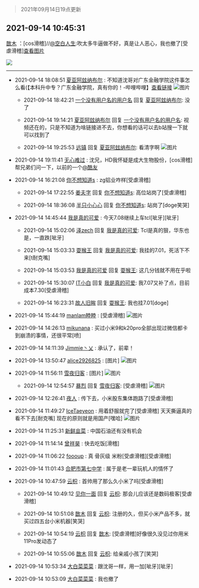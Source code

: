 > 2021年09月14日19点更新
<link rel="stylesheet" href="https://cdn.jsdelivr.net/gh/taotie6/sampleJSON@main/css/photo_show.css">
<meta name="referrer" content="no-referrer" />


 ## 2021-09-14 10:45:31 

 [㪚木](https://www.coolapk.com/feed/29973102?shareKey=ZGEyYTU5ODBiYTI0NjE0MDEwNTk~) ：[cos滑稽]//<a class="feed-link-uname" href="/u/空白人生">@空白人生</a>:吹太多牛逼做不好，真是让人恶心，我也撤了[受虐滑稽]<a class="feed-forward-pic" href="http://image.coolapk.com/feed/2021/0914/10/676939_976d4e2e_7405_1973@1080x2160.jpeg">查看图片</a> 

<div class="album">
<img class="img-item" src="https://image.coolapk.com/feed/2021/0914/10/1081091_3a640794_7320_0625@1080x1715.jpeg" />
</div>

 ------- 

- 2021-09-14 18:08:51 [夏亚阿玆纳布尔](uid=3186547) : 不知道沈哥对广东金融学院这件事怎么看(【本科升中专？广东金融学院，真有你的！-哔哩哔哩】<a class="feed-link-url" href="https://b23.tv/jhY8jY)" title="https://b23.tv/jhY8jY)" target="_blank" rel="nofollow">查看链接</a> ![图片](https://image.coolapk.com/feed/2021/0914/18/3186547_1a094bec_4130_003@1080x2340.jpeg)

    - 2021-09-14 18:42:21 [一个没有用户名的用户名](uid=1314924) 回复 [夏亚阿玆纳布尔](uid=3186547): 没了 

    - 2021-09-14 19:14:21 [夏亚阿玆纳布尔](uid=3186547) 回复 [一个没有用户名的用户名](uid=1314924): 视频还在的，只是不知道为啥链接进不去，你想看的话可以去b站搜一下就可以找到了 

    - 2021-09-14 19:25:53 [远镇](uid=1471248) 回复 [夏亚阿玆纳布尔](uid=3186547): 看清字啊 ![图片](https://image.coolapk.com/feed/2021/0914/19/1471248_a6082f93_8751_79@1440x3040.jpeg)

- 2021-09-14 19:11:41 [无心难过](uid=3681127) : 沈兄，HD我怀疑是成大生物股份，[cos滑稽]帮兄弟们问一下，以前的一个<a class="feed-link-uname" href="/u/酷友">@酷友</a> 

- 2021-09-14 16:21:08 [你不想知道s](uid=2029248) : zg铝业咋样[受虐滑稽] 

    - 2021-09-14 17:22:55 [姜夫字](uid=2347706) 回复 [你不想知道s](uid=2029248): 高位站岗了[受虐滑稽] 

    - 2021-09-14 18:36:08 [半只小心心](uid=1559932) 回复 [你不想知道s](uid=2029248): 站岗了[doge笑哭] 

- 2021-09-14 14:45:44 [我是真的可爱](uid=731138) : 今天7.08继续上车tcl[呲牙][呲牙] 

    - 2021-09-14 15:02:06 [泽zech](uid=597954) 回复 [我是真的可爱](uid=731138): Tcl是真的狠，华东也是，一直跌[呲牙] 

    - 2021-09-14 15:03:33 [耍猴王](uid=2055455) 回复 [我是真的可爱](uid=731138): 我挂的7.01，死活下不来[t耐克嘴] 

    - 2021-09-14 15:03:53 [我是真的可爱](uid=731138) 回复 [耍猴王](uid=2055455): 这几分钱就不用在乎啦 

    - 2021-09-14 15:30:07 [IT小白](uid=1002886) 回复 [我是真的可爱](uid=731138): 我7.07又补了点，目前成本7.30[受虐滑稽] 

    - 2021-09-14 16:23:31 [故人旧眸](uid=5481001) 回复 [耍猴王](uid=2055455): 我也挂7.01[doge] 

- 2021-09-14 15:44:19 [manlam睦睦](uid=2040035) : [受虐滑稽] ![图片](https://image.coolapk.com/feed/2021/0914/15/2040035_2e4f177e_5458_7141@1080x2400.jpeg)

- 2021-09-14 14:26:13 [mikunana](uid=736335) : 买过小米9和k20pro全部出现过微信都卡到崩溃的事情，还很平常[喷] 

- 2021-09-14 14:11:39 [Jimmie丶乂](uid=8304178) : 承认了，前辈！ 

- 2021-09-14 13:50:47 [alice2926825](uid=1064232) : [图片] ![图片](https://image.coolapk.com/feed/2021/0914/13/1064232_55855a83_8646_4447@1080x2400.jpeg)

- 2021-09-14 11:56:11 [雪夜归客](uid=2369381) : [图片] ![图片](https://image.coolapk.com/feed/2021/0914/11/2369381_05b1ba0b_1770_2103@1440x3200.jpeg)

    - 2021-09-14 12:54:57 [暴烈](uid=3307053) 回复 [雪夜归客](uid=2369381): [受虐滑稽] ![图片](https://image.coolapk.com/feed/2021/0914/12/3307053_db645d15_5296_4234@1440x2272.jpeg)

- 2021-09-14 12:26:41 [夜人](uid=561987) : 传下去，小米股东集体跑路了[受虐滑稽] 

- 2021-09-14 11:49:27 [IceTaeyeon](uid=2789926) : 用着舒服就完了[受虐滑稽]
天天撕逼真的看不下去[耐克嘴]
现在的原则就是用国产[嘿哈] ![图片](https://image.coolapk.com/feed/2021/0914/11/2789926_29c34659_1366_2688@1080x1723.jpeg)

- 2021-09-14 11:25:31 [新鲜韭菜](uid=1735035) : 中国石油还有没有机会 

- 2021-09-14 11:14:14 [曾祥昊](uid=6695078) : 快去吃饭[滑稽] 

- 2021-09-14 11:06:22 [foooup](uid=12770621) : 真 骨灰级 米粉[受虐滑稽][受虐滑稽] 

- 2021-09-14 11:01:43 [合肥市第七中学](uid=3597151) : 属于是老一辈玩机人的情怀了 

- 2021-09-14 10:47:59 [云枳](uid=4374824) : 首帅用了那么久小米了吗[受虐滑稽] 

    - 2021-09-14 10:49:12 [见你一面](uid=598942) 回复 [云枳](uid=4374824): 那会儿应该还是数码极客[受虐滑稽] 

    - 2021-09-14 10:51:08 [㪚木](uid=1081091) 回复 [云枳](uid=4374824): 注册的久，但买小米产品不多，就买过四五台小米机器[笑哭] 

    - 2021-09-14 10:54:19 [云枳](uid=4374824) 回复 [㪚木](uid=1081091): [受虐滑稽]好像很久没见过你用米11Pro发动态了 

    - 2021-09-14 10:55:06 [㪚木](uid=1081091) 回复 [云枳](uid=4374824): 给亲戚小孩了[笑哭] 

- 2021-09-14 10:53:34 [大白菜菜菜](uid=2081020) : 跟沈哥一样，用一加[呲牙][呲牙] 

- 2021-09-14 10:53:09 [大白菜菜菜](uid=2081020) : 我也撤了 

